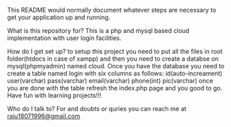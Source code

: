 This README would normally document whatever steps are necessary to get your application up and running.

What is this repository for?
This is a php and mysql based cloud implementation with user login facilities.

How do I get set up?
to setup this project you need to put all the files in root folder(htdocs in case of xampp) and then you need to create a databse on mysql(phpmyadmin) named cloud. Once you have the database you need to create a table named login with six columns as follows: id(auto-increament) user(varchar) pass(varchar) email(varchar) phone(int) pic(varchar) once you are done with the table refresh the index.php page and you good to go. Have fun with learning projects!!!

Who do I talk to?
For and doubts or quries you can reach me at raju18071996@gmail.com